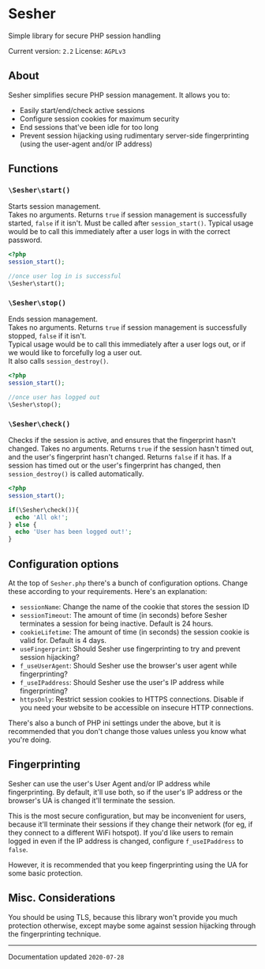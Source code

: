 # Sesher
Simple library for secure PHP session handling

Current version: `2.2`
License: `AGPLv3`

## About

Sesher simplifies secure PHP session management. It allows you to:
* Easily start/end/check active sessions
* Configure session cookies for maximum security
* End sessions that've been idle for too long
* Prevent session hijacking using rudimentary server-side fingerprinting (using the user-agent and/or IP address)

## Functions
### `\Sesher\start()`  

Starts session management.  
Takes no arguments. Returns `true` if session management is successfully started, `false` if it isn't. 
Must be called after `session_start()`.
Typical usage would be to call this immediately after a user logs in with the correct password.

```php
<?php
session_start();

//once user log in is successful
\Sesher\start();

```

### `\Sesher\stop()`  
Ends session management.  
Takes no arguments. Returns `true` if session management is successfully stopped, `false` if it isn't.  
Typical usage would be to call this immediately after a user logs out, or if we would like to forcefully log a user out.  
It also calls `session_destroy()`.

```php
<?php
session_start();

//once user has logged out
\Sesher\stop();

```

### `\Sesher\check()`
Checks if the session is active, and ensures that the fingerprint hasn't changed. 
Takes no arguments. Returns `true` if the session hasn't timed out, and the user's fingerprint hasn't changed. Returns `false` if it has.
If a session has timed out or the user's fingerprint has changed, then `session_destroy()` is called automatically.

```php
<?php
session_start();

if(\Sesher\check()){
  echo 'All ok!';
} else {
  echo 'User has been logged out!';
}
```


## Configuration options
At the top of `Sesher.php` there's a bunch of configuration options. Change these according to your requirements. Here's an explanation:

* `sessionName`: Change the name of the cookie that stores the session ID
* `sessionTimeout`: The amount of time (in seconds) before Sesher terminates a session for being inactive. Default is 24 hours.
* `cookieLifetime`: The amount of time (in seconds) the session cookie is valid for. Default is 4 days.
* `useFingerprint`: Should Sesher use fingerprinting to try and prevent session hijacking? 
* `f_useUserAgent`: Should Sesher use the browser's user agent while fingerprinting? 
* `f_useIPaddress`: Should Sesher use the user's IP address while fingerprinting? 
* `httpsOnly`: Restrict session cookies to HTTPS connections. Disable if you need your website to be accessible on insecure HTTP connections. 

There's also a bunch of PHP ini settings under the above, but it is recommended that you don't change those values unless you know what you're doing. 

## Fingerprinting
Sesher can use the user's User Agent and/or IP address while fingerprinting. By default, it'll use both, so if the user's IP address or the browser's UA is changed it'll terminate the session.

This is the most secure configuration, but may be inconvenient for users, because it'll terminate their sessions if they change their network (for eg, if they connect to a different WiFi hotspot). If you'd like users to remain logged in even if the IP address is changed, configure `f_useIPaddress` to `false`.

However, it is recommended that you keep fingerprinting using the UA for some basic protection.

## Misc. Considerations
You should be using TLS, because this library won't provide you much protection otherwise, except maybe some against session hijacking through the fingerprinting technique.


-----
Documentation updated `2020-07-28`
